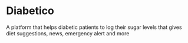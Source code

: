 # Diabetico
A platform that helps diabetic patients to log their sugar levels that gives diet suggestions, news, emergency alert and more
